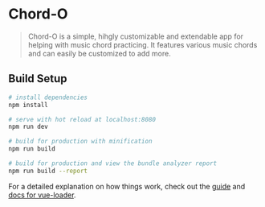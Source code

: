 # Chord-O

> Chord-O is a simple, hihgly customizable and extendable app for helping with music chord practicing. It features various music chords and can easily be customized to add more.

## Build Setup

``` bash
# install dependencies
npm install

# serve with hot reload at localhost:8080
npm run dev

# build for production with minification
npm run build

# build for production and view the bundle analyzer report
npm run build --report
```

For a detailed explanation on how things work, check out the [guide](http://vuejs-templates.github.io/webpack/) and [docs for vue-loader](http://vuejs.github.io/vue-loader).
